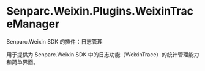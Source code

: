 # Senparc.Weixin.Plugins.WeixinTraceManager
Senparc.Weixin SDK 的插件：日志管理

用于提供为 Senparc.Weixin SDK 中的日志功能（WeixinTrace）的统计管理能力和简单界面。
